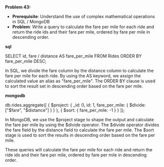 **Problem 43:**

- **Prerequisite**: Understand the use of complex mathematical operations in SQL / MongoDB
- **Problem**: Write a query to calculate the fare per mile for each ride and return the ride ids and their fare per mile, ordered by fare per mile in descending order.

**sql**

SELECT id, fare / distance AS fare_per_mile FROM Rides ORDER BY fare_per_mile DESC;

In SQL, we divide the fare column by the distance column to calculate the fare per mile for each ride. By using the AS keyword, we assign the calculated value an alias as "fare_per_mile". The ORDER BY clause is used to sort the result set in descending order based on the fare per mile.

**mongodb**

db.rides.aggregate([
  {
    $project: {
      _id: 0,
      id: 1,
      fare_per_mile: { $divide: ["$fare", "$distance"] }
    }
  },
  {
    $sort: { fare_per_mile: -1 }
  }
]);

In MongoDB, we use the $project stage to shape the output and calculate the fare per mile by using the $divide operator. The $divide operator divides the fare field by the distance field to calculate the fare per mile. The $sort stage is used to sort the results in descending order based on the fare per mile.

These queries will calculate the fare per mile for each ride and return the ride ids and their fare per mile, ordered by fare per mile in descending order.
